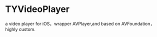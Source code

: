 # TYVideoPlayer
a video player for iOS，wrapper AVPlayer,and based on AVFoundation，highly custom.



